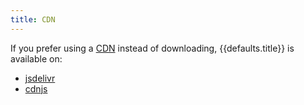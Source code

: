 ```yaml
---
title: CDN
---
```


If you prefer using a [CDN][cdn] instead of downloading, {{defaults.title}} is
available on:

- [jsdelivr][jsdelivr]
- [cdnjs][cdnjs]

[cdn]: https://en.wikipedia.org/wiki/Content_delivery_network
[cdnjs]: https://cdnjs.com/libraries/{{defaults.title}}/
[jsdelivr]: http://www.jsdelivr.com/projects/{{defaults.title}}
